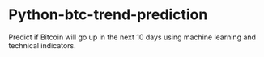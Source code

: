 # Python-btc-trend-prediction
Predict if Bitcoin will go up in the next 10 days using machine learning and technical indicators.
